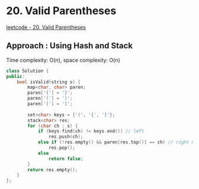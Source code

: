 # 20. Valid Parentheses

[leetcode - 20. Valid Parentheses](https://leetcode.com/problems/valid-parentheses/)

## Approach : Using Hash and Stack
Time complexity: O(n), space complexity: O(n)
```cpp
class Solution {
public:
    bool isValid(string s) {
        map<char, char> paren;
        paren['{'] = '}';
        paren['('] = ')';
        paren['['] = ']';
        
        set<char> keys = {'(', '{', '['};
        stack<char> res;
        for (char ch : s) {
            if (keys.find(ch) != keys.end()) // left
                res.push(ch);
            else if (!res.empty() && paren[res.top()] == ch) // right match
                res.pop();
            else
                return false;
        }
        return res.empty();
    }
};
```

